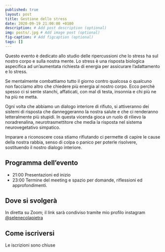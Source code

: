 ```yaml
---
published: true
layout: post
title: Gestione dello stress
date: 2020-09-19 21:00:00 +0100
description: # Add post description (optional)
img: posts/.jpg # Add image post (optional)
fig-caption: # Add figcaption (optional)
tags: []
---
```

Questo evento è dedicato allo studio delle ripercussioni che lo stress ha sul nostro corpo e sulla nostra mente. Lo stress è una risposta biologica aspecifica ad un’aumentata richiesta di energia per assicurare l’adattamento e lo stress. 

Se mentalmente combattiamo tutto il giorno contro qualcosa o qualcuno non facciamo altro che chiedere più energia al nostro corpo. Ecco perchè spesso ci si sente stanchi, affaticati, con mal di testa, insonnia e chi più ne ha più ne metta.

Ogni volta che abbiamo un dialogo interiore di rifiuto, si attiveranno dei sistemi di risposta che danneggeranno la nostra salute e che ci renderanno letteralmente più stupidi.
In questa vicenda gioca un ruolo di rilievo la noradrenalina, neurotrasmettitore che media la risposta nel sistema neurovegetativo simpatico.

Imparare a riconoscere cosa stiamo rifiutando ci permette di capire le cause della nostra rabbia, senso di colpa o panico per poterle risolvere, sostituendo il nostro dialogo interiore.

## Programma dell’evento
* 21:00 Presentazioni ed inizio
* 23:00 Termine del meeting e spazio per domande, riflessioni ed approfondimenti.

## Dove si svolgerà
In diretta su Zoom; il link sarà condiviso tramite mio profilo instagram [@selenecolapietra](https://instagram.com/selenecolapietra)

## Come iscriversi
Le iscrizioni sono chiuse
